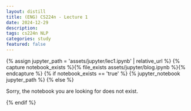 ```yaml
---
layout: distill
title: (ENG) CS224n - Lecture 1
date: 2024-12-29
description: 
tags: cs224n NLP
categories: study
featured: false
---
```


{% assign jupyter_path = 'assets/jupyter/lec1.ipynb' | relative_url %}
{% capture notebook_exists %}{% file_exists assets/jupyter/blog.ipynb %}{% endcapture %}
{% if notebook_exists == 'true' %}
  {% jupyter_notebook jupyter_path %}
{% else %}
  <p>Sorry, the notebook you are looking for does not exist.</p>
{% endif %}